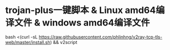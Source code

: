 # trojan-plus一键脚本 & Linux amd64编译文件 & windows amd64编译文件

bash <(curl -sL https://raw.githubusercontent.com/phlinhng/v2ray-tcp-tls-web/master/install.sh) && v2script

